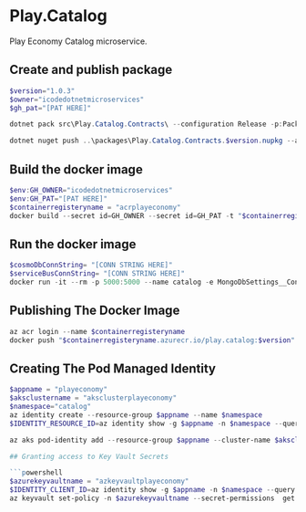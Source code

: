 # Play.Catalog

Play Economy Catalog microservice.

## Create and publish package

```powershell
$version="1.0.3"
$owner="icodedotnetmicroservices"
$gh_pat="[PAT HERE]"

dotnet pack src\Play.Catalog.Contracts\ --configuration Release -p:PackageVersion=$version -p:RepositoryUrl=https://github.com/$owner/Play.Catalog -o ..\packages

dotnet nuget push ..\packages\Play.Catalog.Contracts.$version.nupkg --api-key $gh_pat --source "github"
```

## Build the docker image

```powershell
$env:GH_OWNER="icodedotnetmicroservices"
$env:GH_PAT="[PAT HERE]"
$containerregisteryname = "acrplayeconomy"
docker build --secret id=GH_OWNER --secret id=GH_PAT -t "$containerregisteryname.azurecr.io/play.catalog:$version" .
```

## Run the docker image

```powershell
$cosmoDbConnString= "[CONN STRING HERE]"
$serviceBusConnString= "[CONN STRING HERE]"
docker run -it --rm -p 5000:5000 --name catalog -e MongoDbSettings__ConnectionString=$cosmoDbConnString -e ServiceBusSettings__ConnectionString=$serviceBusConnString -e ServiceSettings__MessageBroker="SERVICEBUS" play.catalog:$version
```

## Publishing The Docker Image

```powershell
az acr login --name $containerregisteryname
docker push "$containerregisteryname.azurecr.io/play.catalog:$version"
```
## Creating The Pod Managed Identity

```powershell
$appname = "playeconomy"
$aksclustername = "aksclusterplayeconomy"
$namespace="catalog"
az identity create --resource-group $appname --name $namespace
$IDENTITY_RESOURCE_ID=az identity show -g $appname -n $namespace --query id -otsv

az aks pod-identity add --resource-group $appname --cluster-name $aksclustername --namespace $namespace --name $namespace --identity-resource-id $IDENTITY_RESOURCE_ID

## Granting access to Key Vault Secrets

```powershell
$azurekeyvaultname = "azkeyvaultplayeconomy"
$IDENTITY_CLIENT_ID=az identity show -g $appname -n $namespace --query clientId -otsv
az keyvault set-policy -n $azurekeyvaultname --secret-permissions  get list --spn $IDENTITY_CLIENT_ID

```